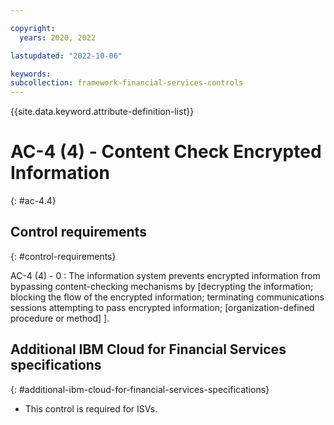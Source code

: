 ```yaml
---

copyright:
  years: 2020, 2022

lastupdated: "2022-10-06"

keywords: 
subcollection: framework-financial-services-controls
---
```


{{site.data.keyword.attribute-definition-list}}

               
# AC-4 (4) - Content Check Encrypted Information
{: #ac-4.4}

## Control requirements
{: #control-requirements}

AC-4 (4) - 0
    : The information system prevents encrypted information from bypassing content-checking mechanisms by [decrypting the information; blocking the flow of the encrypted information; terminating communications sessions attempting to pass encrypted information;  [organization-defined procedure or method] ].

## Additional IBM Cloud for Financial Services specifications
{: #additional-ibm-cloud-for-financial-services-specifications}

- This control is required for ISVs.





